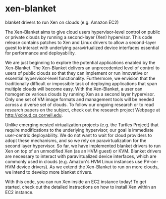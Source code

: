 xen-blanket
===========

blanket drivers to run Xen on clouds (e.g. Amazon EC2)

The Xen-Blanket aims to give cloud users hypervisor-level control on
public or private clouds by running a second-layer (Xen)
hypervisor. This code release contains patches to Xen and Linux
drivers to allow a second-layer guest to interact with underlying
paravirtualized device interfaces essential for performance and
deployability.

We are just beginning to explore the potential applications enabled by
the Xen-Blanket. The Xen-Blanket delivers an unprecedented level of
control to users of public clouds so that they can implement or run
innovative or essential hypervisor-level functionality. Furthermore,
we envision that the traditionally difficult or impossible task of
deploying applications that span multiple clouds will become
easy. With the Xen-Blanket, a user can homogenize various clouds by
running Xen as a second layer hypervisor. Only one set of VM image
formats and management tools will be needed across a diverse set of
clouds. To follow our ongoing research or to read research papers on
the subject, check out the research project Webpage at
http://xcloud.cs.cornell.edu.

Unlike emerging nested virtualization projects (e.g. the Turtles
Project) that require modifications to the underlying hypervisor, our
goal is immediate user-centric deployability. We do not want to wait
for cloud providers to adopt these mechanisms, and so we rely on
paravirtualization for the second layer hypervisor. So far, we have
implemented blanket drivers to run Xen on top of an unmodified Xen (as
an HVM guest) or KVM. Blanket drivers are necessary to interact with
paravirtualized device interfaces, which are commonly used in clouds
(e.g. Amazon's HVM Linux instances use PV-on-HVM device drivers). As
we extend the Xen-Blanket to run on more clouds, we intend to develop
more blanket drivers.

With this code, you can run Xen inside an EC2 instance today! To get
started, check out the detailed instructions on how to install Xen
within an EC2 instance.
